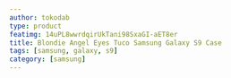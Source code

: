 ```yaml
---
author: tokodab
type: product
featimg: 14uPL8wwrdqirUkTani98SxaGI-aET8er
title: Blondie Angel Eyes Tuco Samsung Galaxy S9 Case
tags: [samsung, galaxy, s9]
category: [samsung]
---
```

